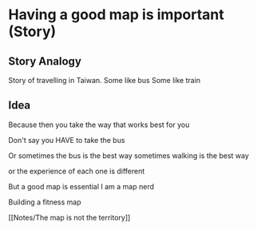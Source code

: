 # Having a good map is important (Story)

## Story Analogy

Story of travelling in Taiwan.
Some like bus
Some like train

## Idea

Because then you take the way that works best for you

Don't say you HAVE to take the bus

Or sometimes the bus is the best way
sometimes walking is the best way

or the experience of each one is different

But a good map is essential
I am a map nerd

Building a fitness map

[[Notes/The map is not the territory]]